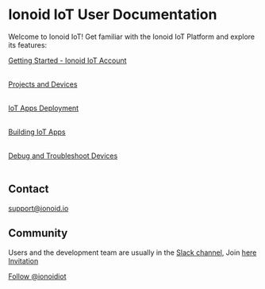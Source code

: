 # Ionoid IoT User Documentation

Welcome to Ionoid IoT! Get familiar with the Ionoid IoT Platform and explore
its features:

[Getting Started - Ionoid IoT Account](https://docs.ionoid.io/#/../Register/register)
<br>
<br>

[Projects and Devices](https://docs.ionoid.io/#/../NewProject/newProject)
<br>
<br>

[IoT Apps Deployment](https://docs.ionoid.io/#/../DeployApp/deployApp)
<br>
<br>

[Building IoT Apps](https://docs.ionoid.io/#/../apps/README)
<br>
<br>

[Debug and Troubleshoot Devices](https://docs.ionoid.io/#/../debug/debug-devices)
<br>
<br>


## Contact 
support@ionoid.io

## Community
Users and the development team are usually in the [Slack channel](https://ionoidcommunity.slack.com/), Join [here Invitation](https://ionoidcommunity.slack.com/join/shared_invite/enQtNTAzMTEwMTc5NDc2LTM2ODgxY2VmYTljNjM2NTNmZmVjYTEzY2Q4NTgyZTljYzI3MzhiZGRlODkzNTE3NTE3ODk5ZmFjNjYzOGRjZTM)

<a href="https://twitter.com/ionoidiot?ref_src=twsrc%5Etfw" class="twitter-follow-button" data-show-count="false">Follow @ionoidiot</a><script async src="https://platform.twitter.com/widgets.js" charset="utf-8"></script>
